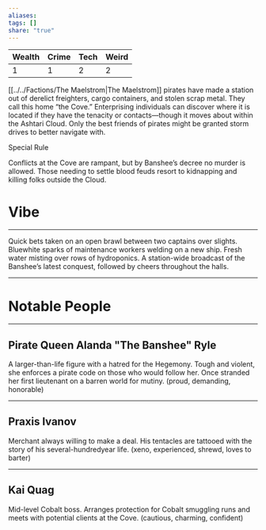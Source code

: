 ```yaml
---
aliases: 
tags: []
share: "true"
---
```

| **Wealth** | **Crime** | **Tech** | **Weird** |
| ---- | ---- | ---- | ---- |
| 1 | 1 | 2 | 2 |

[[../../Factions/The Maelstrom|The Maelstrom]] pirates have made a station out of derelict freighters, cargo containers, and stolen scrap metal. They call this home “the Cove.” Enterprising individuals can discover where it is located if they have the tenacity or contacts—though it moves about within the Ashtari Cloud. Only the best friends of pirates might be granted storm drives to better navigate with.

Special Rule

Conflicts at the Cove are rampant, but by Banshee’s decree no murder is allowed. Those needing to settle blood feuds resort to kidnapping and killing folks outside the Cloud.

# Vibe

---

Quick bets taken on an open brawl between two captains over slights. Bluewhite sparks of maintenance workers welding on a new ship. Fresh water misting over rows of hydroponics. A station-wide broadcast of the Banshee’s latest conquest, followed by cheers throughout the halls.

---

# Notable People

---

## Pirate Queen Alanda "The Banshee" Ryle

A larger-than-life figure with a hatred for the Hegemony. Tough and violent, she enforces a pirate code on those who would follow her. Once stranded her first lieutenant on a barren world for mutiny. (proud, demanding, honorable)

---

## Praxis Ivanov

Merchant always willing to make a deal. His tentacles are tattooed with the story of his several-hundredyear life. (xeno, experienced, shrewd, loves to barter)

---

## Kai Quag

Mid-level Cobalt boss. Arranges protection for Cobalt smuggling runs and meets with potential clients at the Cove. (cautious, charming, confident)
